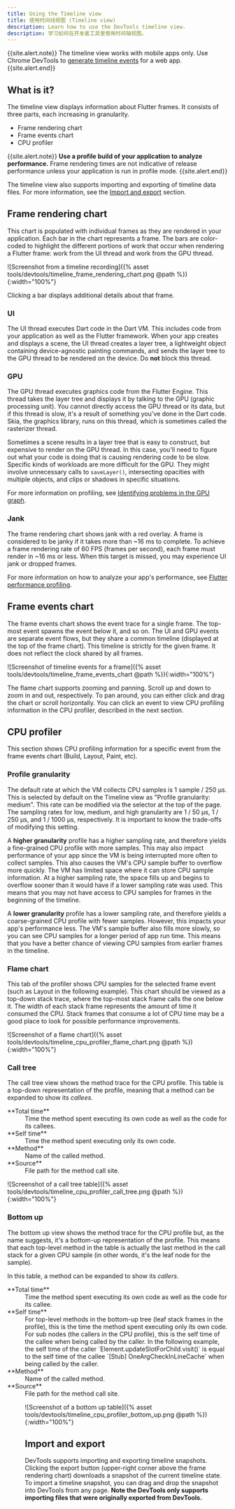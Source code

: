 ```yaml
---
title: Using the Timeline view
title: 使用时间线视图 (Timeline view)
description: Learn how to use the DevTools timeline view.
description: 学习如何在开发者工具里使用时间轴视图。
---
```


{{site.alert.note}}
  The timeline view works with mobile apps only.
  Use Chrome DevTools to [generate timeline
  events](https://developers.google.com/web/tools/chrome-devtools/evaluate-performance/performance-reference)
  for a web app.
{{site.alert.end}}

## What is it?

The timeline view displays information about Flutter frames.
It consists of three parts, each increasing in granularity.

* Frame rendering chart
* Frame events chart
* CPU profiler

{{site.alert.note}}
  **Use a profile build of your application to analyze performance.**
  Frame rendering times are not indicative of release performance
  unless your application is run in profile mode.
{{site.alert.end}}

The timeline view also supports importing and exporting of
timeline data files. For more information,
see the [Import and export](#import-and-export) section.

## Frame rendering chart

This chart is populated with individual frames as they are rendered
in your application. Each bar in the chart represents a frame.
The bars are color-coded to highlight the different portions of
work that occur when rendering a Flutter frame: work from the UI
thread and work from the GPU thread.

![Screenshot from a timeline recording]({% asset tools/devtools/timeline_frame_rendering_chart.png @path %}){:width="100%"}

Clicking a bar displays additional details about that frame.

### UI

The UI thread executes Dart code in the Dart VM. This includes
code from your application as well as the Flutter framework.
When your app creates and displays a scene, the UI thread creates
a layer tree, a lightweight object containing device-agnostic
painting commands, and sends the layer tree to the GPU thread
to be rendered on the device. Do **not** block this thread.

### GPU

The GPU thread executes graphics code from the Flutter Engine.
This thread takes the layer tree and displays it by talking to
the GPU (graphic processing unit). You cannot directly access
the GPU thread or its data, but if this thread is slow, it's a
result of something you've done in the Dart code. Skia, the
graphics library, runs on this thread, which is sometimes called
the rasterizer thread.

Sometimes a scene results in a layer tree that is easy to construct,
but expensive to render on the GPU thread. In this case, you'll
need to figure out what your code is doing that is causing
rendering code to be slow. Specific kinds of workloads are more
difficult for the GPU. They might involve unnecessary calls to
`saveLayer()`, intersecting opacities with multiple objects,
and clips or shadows in specific situations.

For more information on profiling, see
[Identifying problems in the GPU graph][GPU thread].

### Jank

The frame rendering chart shows jank with a red overlay.
A frame is considered to be janky if it takes more than
~16 ms to complete. To achieve a frame rendering rate of
60 FPS (frames per second), each frame must render in
~16 ms or less. When this target is missed, you may
experience UI jank or dropped frames.

For more information on how to analyze your app's performance,
see [Flutter performance profiling][].

## Frame events chart

The frame events chart shows the event trace for a single frame.
The top-most event spawns the event below it, and so on.
The UI and GPU events are separate event flows, but they
share a common timeline (displayed at the top of the frame chart).
This timeline is strictly for the given frame. It does not
reflect the clock shared by all frames.

![Screenshot of timeline events for a frame]({% asset tools/devtools/timeline_frame_events_chart @path %}){:width="100%"}

The flame chart supports zooming and panning. Scroll up and down
to zoom in and out, respectively. To pan around, you can either
click and drag the chart or scroll horizontally. You can click
an event to view CPU profiling information in the CPU profiler,
described in the next section.

## CPU profiler

This section shows CPU profiling information for a specific event
from the frame events chart (Build, Layout, Paint, etc).

### Profile granularity

The default rate at which the VM collects CPU samples is 1 sample / 250 μs.
This is selected by default on the Timeline view as "Profile granularity: medium".
This rate can be modified via the selector at the top of the page. The sampling rates
for low, medium, and high granularity are 1 / 50 μs, 1 / 250 μs, and 1 / 1000 μs,
respectively. It is important to know the trade-offs of modifying this setting.

A **higher granularity** profile has a higher sampling rate, and therefore yields
a fine-grained CPU profile with more samples. This may also impact performance of
your app since the VM is being interrupted more often to collect samples.
This also causes the VM's CPU sample buffer to overflow more quickly. The VM has
limited space where it can store CPU sample information. At a higher sampling
rate, the space fills up and begins to overflow sooner than it would have if a
lower sampling rate was used. This means that you may not have access to CPU samples
for frames in the beginning of the timeline.

A **lower granularity** profile has a lower sampling rate, and therefore
yields a coarse-grained CPU profile with fewer samples. However, this impacts your
app's performance less. The VM's sample buffer also fills more slowly, so you can see
CPU samples for a longer period of app run time. This means that you have a better
chance of viewing CPU samples from earlier frames in the timeline.

### Flame chart

This tab of the profiler shows CPU samples for the selected frame
event (such as Layout in the following example). This chart should
be viewed as a top-down stack trace, where the top-most stack frame
calls the one below it. The width of each stack frame represents the
amount of time it consumed the CPU. Stack frames that consume a lot
of CPU time may be a good place to look for possible performance
improvements.

![Screenshot of a flame chart]({% asset tools/devtools/timeline_cpu_profiler_flame_chart.png @path %}){:width="100%"}

### Call tree

The call tree view shows the method trace for the CPU profile.
This table is a top-down representation of the profile,
meaning that a method can be expanded to show its _callees_.

<dl markdown="1">
<dt markdown="1">**Total time**</dt>
<dd>Time the method spent executing its own code as well as
    the code for its callees.</dd>
<dt markdown="1">**Self time**</dt>
<dd>Time the method spent executing only its own code.</dd>
<dt markdown="1">**Method**</dt>
<dd>Name of the called method.</dd>
<dt markdown="1">**Source**</dt>
<dd>File path for the method call site.</dd>
</dl>

![Screenshot of a call tree table]({% asset tools/devtools/timeline_cpu_profiler_call_tree.png @path %}){:width="100%"}

### Bottom up

The bottom up view shows the method trace for the CPU profile but,
as the name suggests, it's a bottom-up representation of the profile.
This means that each top-level method in the table is actually the
last method in the call stack for a given CPU sample (in other words,
it's the leaf node for the sample).

In this table, a method can be expanded to show its _callers_.

<dl markdown="1">
<dt markdown="1">**Total time**</dt>
<dd markdown="1">Time the method spent executing its own code
    as well as the code for its callee.

<dt markdown="1">**Self time**</dt>
<dd markdown="1">For top-level methods in the bottom-up tree
    (leaf stack frames in the profile), this is the time the
    method spent executing only its own code. For sub nodes
    (the callers in the CPU profile), this is the self time
    of the callee when being called by the caller.
    In the following example, the self time of the caller
    `Element.updateSlotForChild.visit()` is equal to the self time of
    the callee `[Stub] OneArgCheckInLineCache` when being called by
    the caller.

<dt markdown="1">**Method**</dt>
<dd markdown="1">Name of the called method.

<dt markdown="1">**Source**</dt>
<dd markdown="1">File path for the method call site.

![Screenshot of a bottom up table]({% asset tools/devtools/timeline_cpu_profiler_bottom_up.png @path %}){:width="100%"}

## Import and export

DevTools supports importing and exporting timeline snapshots.
Clicking the export button (upper-right corner above the
frame rendering chart) downloads a snapshot of the current timeline
state. To import a timeline snapshot, you can drag and drop the
snapshot into DevTools from any page. **Note the DevTools only
supports importing files that were originally exported from DevTools.**

[GPU thread]: /docs/testing/ui-performance#identifying-problems-in-the-gpu-graph
[Flutter performance profiling]: /docs/testing/ui-performance
